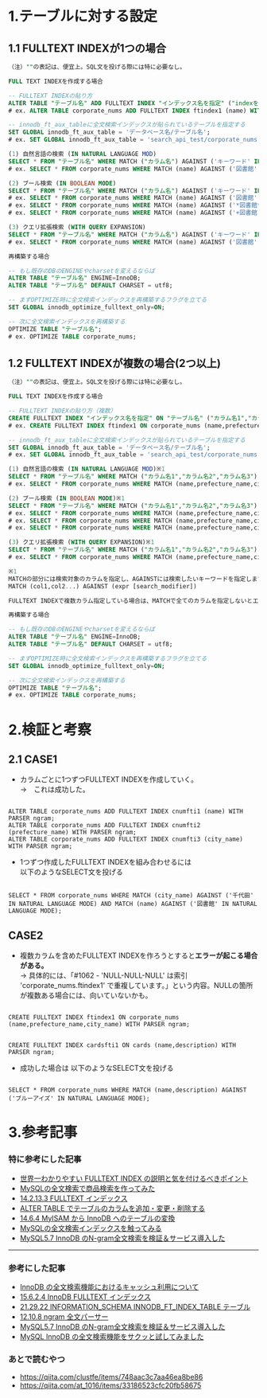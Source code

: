# 1.テーブルに対する設定

## 1.1 FULLTEXT INDEXが1つの場合
```sql
（注）""の表記は、便宜上。SQL文を投げる際には特に必要なし。

FULL TEXT INDEXを作成する場合

-- FULLTEXT INDEXの貼り方
ALTER TABLE "テーブル名" ADD FULLTEXT INDEX "インデックス名を指定" ("indexを貼るカラム名") WITH PARSER ngram;
# ex. ALTER TABLE corporate_nums ADD FULLTEXT INDEX ftindex1 (name) WITH PARSER ngram;

-- innodb_ft_aux_tableに全文検索インデックスが貼られているテーブルを指定する
SET GLOBAL innodb_ft_aux_table = 'データベース名/テーブル名';
# ex. SET GLOBAL innodb_ft_aux_table = 'search_api_test/corporate_nums';

(1) 自然言語の検索 (IN NATURAL LANGUAGE MOD) 
SELECT * FROM "テーブル名" WHERE MATCH ("カラム名") AGAINST ('キーワード' IN NATURAL LANGUAGE MODE);
# ex. SELECT * FROM corporate_nums WHERE MATCH (name) AGAINST ('図書館' IN NATURAL LANGUAGE MODE);

(2) ブール検索 (IN BOOLEAN MODE)
SELECT * FROM "テーブル名" WHERE MATCH ("カラム名") AGAINST ('キーワード' IN BOOLEAN MODE);
# ex. SELECT * FROM corporate_nums WHERE MATCH (name) AGAINST ('図書館' IN BOOLEAN MODE);
# ex. SELECT * FROM corporate_nums WHERE MATCH (name) AGAINST ('*図書館*' IN BOOLEAN MODE);
# ex. SELECT * FROM corporate_nums WHERE MATCH (name) AGAINST ('+図書館 +一般財団法人' IN BOOLEAN MODE);

(3) クエリ拡張検索 (WITH QUERY EXPANSION)
SELECT * FROM "テーブル名" WHERE MATCH ("カラム名") AGAINST ('キーワード' IN NATURAL LANGUAGE MODE WITH QUERY EXPANSION);
# ex. SELECT * FROM corporate_nums WHERE MATCH (name) AGAINST ('図書館' IN NATURAL LANGUAGE MODE WITH QUERY EXPANSION);

```

```sql
再構築する場合

-- もし既存のDBのENGINEやcharsetを変えるならば
ALTER TABLE "テーブル名" ENGINE=InnoDB;
ALTER TABLE "テーブル名" DEFAULT CHARSET = utf8;

-- まずOPTIMIZE時に全文検索インデックスを再構築するフラグを立てる
SET GLOBAL innodb_optimize_fulltext_only=ON;

-- 次に全文検索インデックスを再構築する
OPTIMIZE TABLE "テーブル名";
# ex. OPTIMIZE TABLE corporate_nums;
```

## 1.2 FULLTEXT INDEXが複数の場合(2つ以上)
```sql
（注）""の表記は、便宜上。SQL文を投げる際には特に必要なし。

FULL TEXT INDEXを作成する場合

-- FULLTEXT INDEXの貼り方（複数）
CREATE FULLTEXT INDEX "インデックス名を指定" ON "テーブル名" ("カラム名1","カラム名2","カラム名3") WITH PARSER ngram;
# ex. CREATE FULLTEXT INDEX ftindex1 ON corporate_nums (name,prefecture_name,city_name) WITH PARSER ngram;

-- innodb_ft_aux_tableに全文検索インデックスが貼られているテーブルを指定する
SET GLOBAL innodb_ft_aux_table = 'データベース名/テーブル名';
# ex. SET GLOBAL innodb_ft_aux_table = 'search_api_test/corporate_nums';

(1) 自然言語の検索 (IN NATURAL LANGUAGE MOD)※1
SELECT * FROM "テーブル名" WHERE MATCH ("カラム名1","カラム名2","カラム名3") AGAINST ('キーワード' IN NATURAL LANGUAGE MODE);
# ex. SELECT * FROM corporate_nums WHERE MATCH (name,prefecture_name,city_name) AGAINST ('図書館' IN NATURAL LANGUAGE MODE);

(2) ブール検索 (IN BOOLEAN MODE)※1
SELECT * FROM "テーブル名" WHERE MATCH ("カラム名1","カラム名2","カラム名3") AGAINST ('キーワード' IN BOOLEAN MODE);
# ex. SELECT * FROM corporate_nums WHERE MATCH (name,prefecture_name,city_name) AGAINST ('図書館' IN BOOLEAN MODE);
# ex. SELECT * FROM corporate_nums WHERE MATCH (name,prefecture_name,city_name) AGAINST ('*図書館*' IN BOOLEAN MODE);
# ex. SELECT * FROM corporate_nums WHERE MATCH (name,prefecture_name,city_name) AGAINST ('+図書館 +一般財団法人' IN BOOLEAN MODE);

(3) クエリ拡張検索 (WITH QUERY EXPANSION)※1
SELECT * FROM "テーブル名" WHERE MATCH ("カラム名1","カラム名2","カラム名3") AGAINST ('キーワード' IN NATURAL LANGUAGE MODE WITH QUERY EXPANSION);
# ex. SELECT * FROM corporate_nums WHERE MATCH (name,prefecture_name,city_name) AGAINST ('図書館' IN NATURAL LANGUAGE MODE WITH QUERY EXPANSION);

※1
MATCHの部分には検索対象のカラムを指定し、AGAINSTには検索したいキーワードを指定します。
MATCH (col1,col2...) AGAINST (expr [search_modifier])

FULLTEXT INDEXで複数カラム指定している場合は、MATCHで全てのカラムを指定しないとエラーになるので注意です。

```


```sql
再構築する場合

-- もし既存のDBのENGINEやcharsetを変えるならば
ALTER TABLE "テーブル名" ENGINE=InnoDB;
ALTER TABLE "テーブル名" DEFAULT CHARSET = utf8;

-- まずOPTIMIZE時に全文検索インデックスを再構築するフラグを立てる
SET GLOBAL innodb_optimize_fulltext_only=ON;

-- 次に全文検索インデックスを再構築する
OPTIMIZE TABLE "テーブル名";
# ex. OPTIMIZE TABLE corporate_nums;
```

# 2.検証と考察
## 2.1 CASE1
- カラムごとに1つずつFULLTEXT INDEXを作成していく。  
→　これは成功した。
```sql:成功例

ALTER TABLE corporate_nums ADD FULLTEXT INDEX cnumfti1 (name) WITH PARSER ngram;
ALTER TABLE corporate_nums ADD FULLTEXT INDEX cnumfti2 (prefecture_name) WITH PARSER ngram;
ALTER TABLE corporate_nums ADD FULLTEXT INDEX cnumfti3 (city_name) WITH PARSER ngram;
```
- 1つずつ作成したFULLTEXT INDEXを組み合わせるには  
以下のようなSELECT文を投げる 
```sql:成功例

SELECT * FROM corporate_nums WHERE MATCH (city_name) AGAINST ('千代田' IN NATURAL LANGUAGE MODE) AND MATCH (name) AGAINST ('図書館' IN NATURAL LANGUAGE MODE);
```

## CASE2
- 複数カラムを含めたFULLTEXT INDEXを作ろうとすると**エラーが起こる場合がある。**  
→ 具体的には、「#1062 - 'NULL-NULL-NULL' は索引 'corporate_nums.ftindex1' で重複しています。」という内容。NULLの箇所が複数ある場合には、向いていないかも。

```sql:失敗例

CREATE FULLTEXT INDEX ftindex1 ON corporate_nums (name,prefecture_name,city_name) WITH PARSER ngram;
```

```sql:成功例

CREATE FULLTEXT INDEX cardsfti1 ON cards (name,description) WITH PARSER ngram;
```

- 成功した場合は  以下のようなSELECT文を投げる 
```sql:成功例

SELECT * FROM corporate_nums WHERE MATCH (name,description) AGAINST ('ブルーアイズ' IN NATURAL LANGUAGE MODE);
```

# 3.参考記事

### 特に参考にした記事
- [世界一わかりやすい FULLTEXT INDEX の説明と気を付けるべきポイント](https://zenn.dev/hiroakey/articles/9f68ad249af20c)
- [MySQLの全文検索で商品検索を作ってみた](https://tech.smartshopping.co.jp/mysql_fulltextindex)
- [14.2.13.3 FULLTEXT インデックス](https://dev.mysql.com/doc/refman/5.6/ja/innodb-fulltext-index.html)
- [ALTER TABLE でテーブルのカラムを追加・変更・削除する](https://sql55.com/t-sql/t-sql-alter-table-1.php)
- [14.6.4 MyISAM から InnoDB へのテーブルの変換](https://dev.mysql.com/doc/refman/5.6/ja/converting-tables-to-innodb.html)  
- [MySQLの全文検索インデックスを触ってみる](https://t-kuni-tech.com/2020/08/24/mysql%E3%81%AE%E5%85%A8%E6%96%87%E6%A4%9C%E7%B4%A2%E3%82%A4%E3%83%B3%E3%83%87%E3%83%83%E3%82%AF%E3%82%B9%E3%82%92%E8%A7%A6%E3%81%A3%E3%81%A6%E3%81%BF%E3%82%8B/)
- [MySQL5.7 InnoDB のN-gram全文検索を検証＆サービス導入した](https://horizoon.jp/post/2018/11/19/mysql_innodb_fts/)


-----
### 参考にした記事
- [InnoDB の全文検索機能におけるキャッシュ利用について](https://blog.s-style.co.jp/2018/09/2504/)
- [15.6.2.4 InnoDB FULLTEXT インデックス](https://dev.mysql.com/doc/refman/8.0/ja/innodb-fulltext-index.html)
- [21.29.22 INFORMATION_SCHEMA INNODB_FT_INDEX_TABLE テーブル](https://dev.mysql.com/doc/refman/5.6/ja/information-schema-innodb-ft-index-table-table.html)
- [12.10.8 ngram 全文パーサー](https://dev.mysql.com/doc/refman/8.0/ja/fulltext-search-ngram.html)
- [MySQL5.7 InnoDB のN-gram全文検索を検証＆サービス導入した](https://horizoon.jp/post/2018/11/19/mysql_innodb_fts/)
- [MySQL InnoDB の全文検索機能をサクッと試してみました](https://techblog.gmo-ap.jp/2020/01/06/mysql-innodb-fulltext-search-tuto/)


### あとで読むやつ
- https://qiita.com/clustfe/items/748aac3c7aa46ea8be86
- https://qiita.com/at_1016/items/33186523cfc20fb58675
